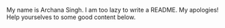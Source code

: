 My name is Archana Singh. I am too lazy to write a README. My apologies! 
Help yourselves to some good content below.

